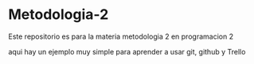 # Metodologia-2
Este repositorio es para la materia metodologia 2 en programacion 2

aqui hay un ejemplo muy simple para aprender a usar git, github y Trello

